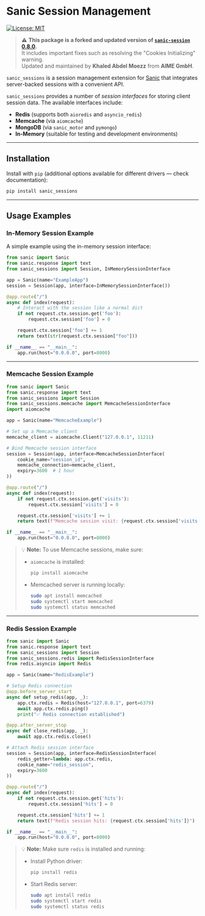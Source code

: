# Sanic Session Management
[![License: MIT](https://img.shields.io/badge/License-MIT-green.svg)](https://opensource.org/licenses/MIT)

> ⚠️ **This package is a forked and updated version of [`sanic-session` 0.8.0](https://pypi.org/project/sanic-session/0.8.0/).**  
> It includes important fixes such as resolving the "Cookies Initializing" warning.  
> Updated and maintained by **Khaled Abdel Moezz** from **AIME GmbH**.

`sanic_sessions` is a session management extension for [Sanic](https://sanic.dev) that integrates server-backed sessions with a convenient API.

`sanic_sessions` provides a number of *session interfaces* for storing client session data. The available interfaces include:

- **Redis** (supports both `aioredis` and `asyncio_redis`)
- **Memcache** (via `aiomcache`)
- **MongoDB** (via `sanic_motor` and `pymongo`)
- **In-Memory** (suitable for testing and development environments)

---

## Installation

Install with `pip` (additional options available for different drivers — check documentation):

```bash
pip install sanic_sessions
```

---

## Usage Examples

### In-Memory Session Example

A simple example using the in-memory session interface:

```python
from sanic import Sanic
from sanic.response import text
from sanic_sessions import Session, InMemorySessionInterface

app = Sanic(name="ExampleApp")
session = Session(app, interface=InMemorySessionInterface())

@app.route("/")
async def index(request):
    # Interact with the session like a normal dict
    if not request.ctx.session.get('foo'):
        request.ctx.session['foo'] = 0

    request.ctx.session['foo'] += 1
    return text(str(request.ctx.session["foo"]))

if __name__ == "__main__":
    app.run(host="0.0.0.0", port=8000)
```

---

### Memcache Session Example

```python
from sanic import Sanic
from sanic.response import text
from sanic_sessions import Session
from sanic_sessions.memcache import MemcacheSessionInterface
import aiomcache

app = Sanic(name="MemcacheExample")

# Set up a Memcache client
memcache_client = aiomcache.Client("127.0.0.1", 11211)

# Bind Memcache session interface
session = Session(app, interface=MemcacheSessionInterface(
    cookie_name="session_id",
    memcache_connection=memcache_client,
    expiry=3600  # 1 hour
))

@app.route("/")
async def index(request):
    if not request.ctx.session.get('visits'):
        request.ctx.session['visits'] = 0

    request.ctx.session['visits'] += 1
    return text(f"Memcache session visit: {request.ctx.session['visits']}")

if __name__ == "__main__":
    app.run(host="0.0.0.0", port=8000)
```

> 💡 **Note:** To use Memcache sessions, make sure:
>
> - `aiomcache` is installed:
>   ```bash
>   pip install aiomcache
>   ```
> - Memcached server is running locally:
>   ```bash
>   sudo apt install memcached
>   sudo systemctl start memcached
>   sudo systemctl status memcached
>   ```


---

### Redis Session Example

```python
from sanic import Sanic
from sanic.response import text
from sanic_sessions import Session
from sanic_sessions.redis import RedisSessionInterface
from redis.asyncio import Redis

app = Sanic(name="RedisExample")

# Setup Redis connection
@app.before_server_start
async def setup_redis(app, _):
    app.ctx.redis = Redis(host="127.0.0.1", port=6379)
    await app.ctx.redis.ping()
    print("✅ Redis connection established")

@app.after_server_stop
async def close_redis(app, _):
    await app.ctx.redis.close()

# Attach Redis session interface
session = Session(app, interface=RedisSessionInterface(
    redis_getter=lambda: app.ctx.redis,
    cookie_name="redis_session",
    expiry=3600
))

@app.route("/")
async def index(request):
    if not request.ctx.session.get('hits'):
        request.ctx.session['hits'] = 0

    request.ctx.session['hits'] += 1
    return text(f"Redis session hits: {request.ctx.session['hits']}")

if __name__ == "__main__":
    app.run(host="0.0.0.0", port=8000)
```

> 💡 **Note:** Make sure `redis` is installed and running:
>
> - Install Python driver:
>   ```bash
>   pip install redis
>   ```
> - Start Redis server:
>   ```bash
>   sudo apt install redis
>   sudo systemctl start redis
>   sudo systemctl status redis
>   ```

